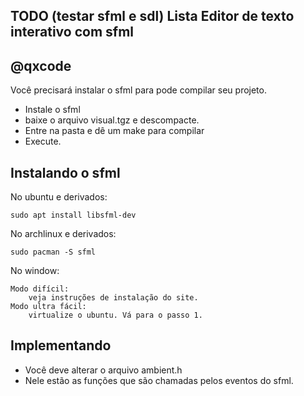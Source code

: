 ## TODO (testar sfml e sdl) Lista Editor de texto interativo com sfml
## @qxcode

Você precisará instalar o sfml para pode compilar seu projeto.

- Instale o sfml
- baixe o arquivo visual.tgz e descompacte.
- Entre na pasta e dê um make para compilar
- Execute.


## Instalando o sfml

No ubuntu e derivados:

    sudo apt install libsfml-dev

No archlinux e derivados:

    sudo pacman -S sfml

No window:

    Modo difícil:
        veja instruções de instalação do site.
    Modo ultra fácil:
        virtualize o ubuntu. Vá para o passo 1.


## Implementando

- Você deve alterar o arquivo ambient.h
- Nele estão as funções que são chamadas pelos eventos do sfml.